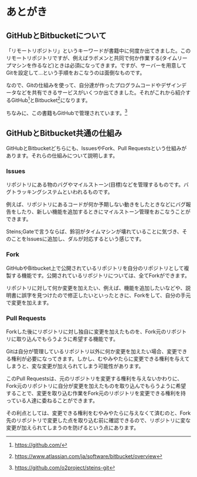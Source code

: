 あとがき
========

GitHubとBitbucketについて
-------------------------

「リモートリポジトリ」というキーワードが書籍中に何度か出てきました。このリモートリポジトリですが、例えばラボメンと共同で何か作業する(タイムリープマシンを作るなど)ときは必須になってきます。ですが、サーバーを用意してGitを設定して…という手順をおこなうのは面倒なものです。

なので、Gitの仕組みを使って、自分達が作ったプログラムコードやデザインデータなどを共有できるサービスがいくつか出てきました。それがこれから紹介するGitHub[^27]とBitbucket[^28]になります。　

ちなみに、この書籍もGitHubで管理されています。[^29]

GitHubとBitbucket共通の仕組み
-----------------------------

GitHubとBitbucketどちらにも、IssuesやFork、Pull
Requestsという仕組みがあります。それらの仕組みについて説明します。

### Issues

リポジトリにある物のバグやマイルストーン(目標)などを管理するものです。バグトラッキングシステムといわれるものです。

例えば、リポジトリにあるコードが何か予期しない動きをしたときなどにバグ報告をしたり、新しい機能を追加するときにマイルストーン管理をおこなうことができます。

Steins;Gateで言うならば、鈴羽がタイムマシンが壊れていることに気づき、そのことをIssuesに追加し、ダルが対応するという感じです。

### Fork

GitHubやBitbucket上で公開されているリポジトリを自分のリポジトリとして複製する機能です。公開されているリポジトリについては、全てForkができます。

リポジトリに対して何か変更を加えたい、例えば、機能を追加したいなどや、説明書に誤字を見つけたので修正したいといったときに、Forkをして、自分の手元で変更を加えます。

### Pull Requests

Forkした後にリポジトリに対し独自に変更を加えたものを、Fork元のリポジトリに取り込んでもらうように希望する機能です。

Gitは自分が管理しているリポジトリ以外に何か変更を加えたい場合、変更できる権利が必要になってきます。しかし、むやみやたらに変更できる権利を与えてしまうと、変な変更が加えられてしまう可能性があります。

このPull
Requestsは、元のリポジトリを変更する権利を与えないかわりに、Fork元のリポジトリに自分が変更を加えたものを取り込んでもらうように希望することで、変更を取り込む作業をFork元のリポジトリを変更できる権利を持っている人達に委ねることができます。

その利点としては、変更できる権利をむやみやたらに与えなくて済むのと、Fork先のリポジトリで変更した点を取り込む前に確認できるので、リポジトリに変な変更が加えられてしまうのを防げるという点にあります。

[^27]: https://github.com/

[^28]: https://www.atlassian.com/ja/software/bitbucket/overview

[^29]: <https://github.com/o2project/steins-git>
